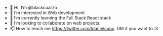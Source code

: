 - 👋 Hi, I’m @blackcuarzo
- 👀 I’m interested in Web development
- 🌱 I’m currently learning the Full Stack React stack
- 💞️ I’m looking to collaborate on web projects. 
- 📫 How to reach me https://twitter.com/ldanielcano. DM if you want to :3

<!---
blackcuarzo/blackcuarzo is a ✨ special ✨ repository because its `README.md` (this file) appears on your GitHub profile.
You can click the Preview link to take a look at your changes.
--->
